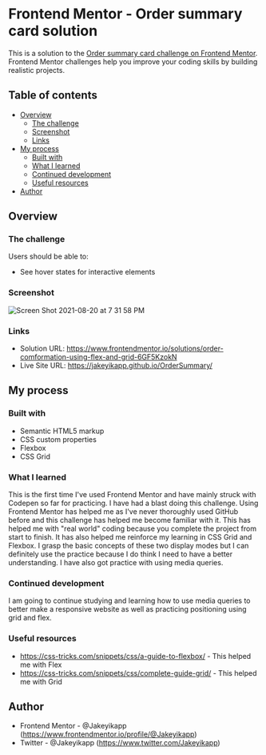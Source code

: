 # Frontend Mentor - Order summary card solution

This is a solution to the [Order summary card challenge on Frontend Mentor](https://www.frontendmentor.io/challenges/order-summary-component-QlPmajDUj). Frontend Mentor challenges help you improve your coding skills by building realistic projects. 

## Table of contents

- [Overview](#overview)
  - [The challenge](#the-challenge)
  - [Screenshot](#screenshot)
  - [Links](#links)
- [My process](#my-process)
  - [Built with](#built-with)
  - [What I learned](#what-i-learned)
  - [Continued development](#continued-development)
  - [Useful resources](#useful-resources)
- [Author](#author)

## Overview

### The challenge

Users should be able to:

- See hover states for interactive elements

### Screenshot
![Screen Shot 2021-08-20 at 7 31 58 PM](https://user-images.githubusercontent.com/25337119/130302594-fa996d36-4fbd-4f46-a583-5865591c6daa.png)


### Links

- Solution URL: https://www.frontendmentor.io/solutions/order-comformation-using-flex-and-grid-6GF5KzokN
- Live Site URL: https://jakeyikapp.github.io/OrderSummary/

## My process

### Built with

- Semantic HTML5 markup
- CSS custom properties
- Flexbox
- CSS Grid

### What I learned

This is the first time I've used Frontend Mentor and have mainly struck with Codepen so far for practicing. I have had a blast doing this challenge. Using Frontend Mentor has helped me as I've never thoroughly used GitHub before and this challenge has helped me become familiar with it. This has helped me with "real world" coding because you complete the project from start to finish. It has also helped me reinforce my learning in CSS Grid and Flexbox. I grasp the basic concepts of these two display modes but I can definitely use the practice because I do think I need to have a better understanding. I have also got practice with using media queries.

### Continued development

I am going to continue studying and learning how to use media queries to better make a responsive website as well as practicing positioning using grid and flex. 

### Useful resources

- https://css-tricks.com/snippets/css/a-guide-to-flexbox/ - This helped me with Flex
- https://css-tricks.com/snippets/css/complete-guide-grid/ - This helped me with Grid


## Author

- Frontend Mentor - @Jakeyikapp (https://www.frontendmentor.io/profile/@Jakeyikapp)
- Twitter - @Jakeyikapp (https://www.twitter.com/Jakeyikapp)

